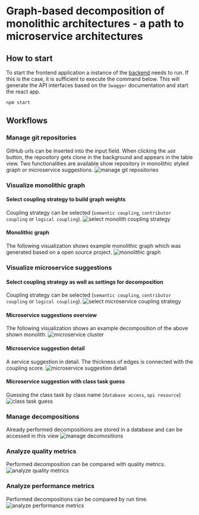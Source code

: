 # Graph-based decomposition of monolithic architectures - a path to microservice architectures

## How to start
To start the frontend application a instance of the [backend](https://github.com/michael-neuhold/graphbased-decomposition-backend) needs to run. If this is the case, it is sufficient to
execute the command below. This will generate the API interfaces based on the `Swagger` documentation
and start the react app.
````
npm start
````

## Workflows

### Manage git repositories
GitHub urls can be inserted into the input field. When clicking the `add` button, the repository gets clone 
in the background and appears in the table view. Two functionalities are available show repository in monolithic styled graph or microservice suggestions.
![manage git repositories](./_img/git-repositories-min.png)

### Visualize monolithic graph

#### Select coupling strategy to build graph weights
Coupling strategy can be selected (`semantic coupling`, `contributor coupling` or `logical coupling`).
![select monolith coupling strategy](./_img/monolith-dialog-min.png)

#### Monolithic graph
The following visualization shows example monolithic graph which was generated based on a open source project.
![monolithic graph](./_img/monolith-graph-min.png)

### Visualize microservice suggestions

#### Select coupling strategy as well as settings for decomposition
Coupling strategy can be selected (`semantic coupling`, `contributor coupling` or `logical coupling`).
![select microservice coupling strategy](./_img/microservice-dialog-min.png)

#### Microservice suggestions overview
The following visualization shows an example decomposition of the above shown monolith. 
![microservice cluster](./_img/microservice-graph-min.png)

#### Microservice suggestion detail
A service suggestion in detail. The thickness of edges is connected with the coupling score. 
![microservice suggestion detail](./_img/microservice-suggestion-detail-min.png)

#### Microservice suggestion with class task guess
Guessing the class task by class name (`database access`, `api resource`)
![class task guess](./_img/class-task-guess-min.png)

### Manage decompositions
Already performed decompositions are stored in a database and can be accessed in this view
![manage decomositions](./_img/decompositions-min.png)
### Analyze quality metrics
Performed decomposition can be compared with quality metrics.
![analyze quality metrics](./_img/quality-metrics-min.png)

### Analyze performance metrics
Performed decompositions can be compared by run time.
![analyze performance metrics](./_img/performance-metrics-min.png)